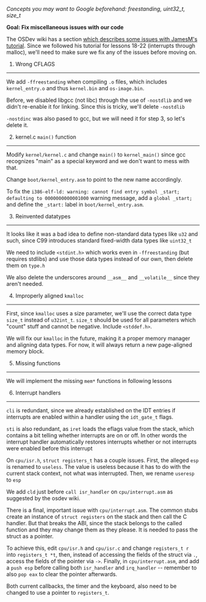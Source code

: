 *Concepts you may want to Google beforehand: freestanding, uint32_t, size_t*

**Goal: Fix miscellaneous issues with our code**

The OSDev wiki has a section [which describes some issues with
JamesM's tutorial](http://wiki.osdev.org/James_Molloy%27s_Tutorial_Known_Bugs).
Since we followed his tutorial for lessons 18-22 (interrupts through malloc), we'll
need to make sure we fix any of the issues before moving on.

1. Wrong CFLAGS
---------------

We add  `-ffreestanding` when compiling `.o` files, which includes `kernel_entry.o` and thus
`kernel.bin` and `os-image.bin`.

Before, we disabled libgcc (not libc) through the use of `-nostdlib` and we didn't re-enable
it for linking. Since this is tricky, we'll delete `-nostdlib`

`-nostdinc` was also pased to gcc, but we will need it for step 3, so let's delete it.


2. kernel.c `main()` function
-----------------------------

Modify `kernel/kernel.c` and change `main()` to `kernel_main()` since gcc recognizes "main" as 
a special keyword and we don't want to mess with that.

Change `boot/kernel_entry.asm` to point to the new name accordingly.

To fix the `i386-elf-ld: warning: cannot find entry symbol _start; defaulting to 0000000000001000`
warning message, add a `global _start;` and define the `_start:` label in `boot/kernel_entry.asm`.


3. Reinvented datatypes
-----------------------

It looks like it was a bad idea to define non-standard data types like `u32` and such, since
C99 introduces standard fixed-width data types like `uint32_t`

We need to include `<stdint.h>` which works even in `-ffreestanding` (but requires stdlibs)
and use those data types instead of our own, then delete them on `type.h`

We also delete the underscores around `__asm__` and `__volatile__` since they aren't needed.


4. Improperly aligned `kmalloc`
-------------------------------

First, since `kmalloc` uses a size parameter, we'll use the correct data type `size_t` instead
of `u32int_t`. `size_t` should be used for all parameters which "count" stuff and cannot be
negative. Include `<stddef.h>`. 

We will fix our `kmalloc` in the future, making it a proper memory manager and aligning data types.
For now, it will always return a new page-aligned memory block.


5. Missing functions
--------------------

We will implement the missing `mem*` functions in following lessons


6. Interrupt handlers
---------------------
`cli` is redundant, since we already established on the IDT entries if interrupts
are enabled within a handler using the `idt_gate_t` flags.

`sti` is also redundant, as `iret` loads the eflags value from the stack, which contains a 
bit telling whether interrupts are on or off.
In other words the interrupt handler automatically restores interrupts whether or not 
interrupts were enabled before this interrupt

On `cpu/isr.h`, `struct registers_t` has a couple issues. 
First, the alleged `esp` is renamed to `useless`.
The value is useless because it has to do with the current stack context, not what was interrupted.
Then, we rename `useresp` to `esp`

We add `cld` just before `call isr_handler` on `cpu/interrupt.asm` as suggested
by the osdev wiki.

There is a final, important issue with `cpu/interrupt.asm`. The common stubs create an instance
of `struct registers` on the stack and then call the C handler. But that breaks the ABI, since
the stack belongs to the called function and they may change them as they please. It is needed
to pass the struct as a pointer.

To achieve this, edit `cpu/isr.h` and `cpu/isr.c` and change `registers_t r` into `registers_t *t`,
then, instead of accessing the fields of the struct via `.`, access the fields of the pointer via `->`.
Finally, in `cpu/interrupt.asm`, and add a `push esp` before calling both `isr_handler` and
`irq_handler` -- remember to also `pop eax` to clear the pointer afterwards.

Both current callbacks, the timer and the keyboard, also need to be changed to use a pointer to
`registers_t`.
